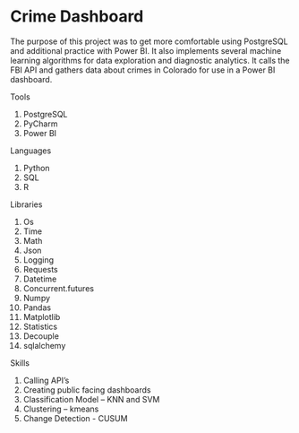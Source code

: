 # Crime Dashboard
 
The purpose of this project was to get more comfortable using PostgreSQL and additional practice with Power BI. It also implements several machine learning algorithms for data exploration and diagnostic analytics. It calls the FBI API and gathers data about crimes in Colorado for use in a Power BI dashboard.

Tools
 1.	PostgreSQL
 2.	PyCharm
 3.	Power BI
    
Languages
 1.	Python
 2.	SQL
 3.	R
    
Libraries
 1.	Os
 2.	Time
 3.	Math
 4.	Json
 5.	Logging
 6.	Requests
 7.	Datetime
 8.	Concurrent.futures
 9.	Numpy
 10.	Pandas
 11.	Matplotlib
 12.	Statistics
 13.	Decouple
 14.	sqlalchemy

Skills
1.	Calling API’s
2.	Creating public facing dashboards
3.	Classification Model – KNN and SVM
4.	Clustering – kmeans
5.	Change Detection - CUSUM
